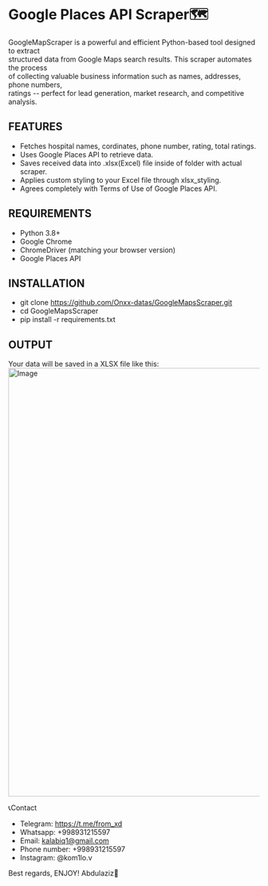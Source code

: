 # Google Places API Scraper🗺  
GoogleMapScraper is a powerful and efficient Python-based tool designed to extract  
structured data from Google Maps search results. This scraper automates the process  
of collecting valuable business information such as names, addresses, phone numbers,  
ratings -- perfect for lead generation, market research, and competitive analysis.

## FEATURES

- Fetches hospital names, cordinates, phone number, rating, total ratings.  
- Uses Google Places API to retrieve data.  
- Saves received data into .xlsx(Excel) file inside of folder with actual scraper.  
- Applies custom styling to your Excel file through xlsx_styling.  
- Agrees completely with Terms of Use of Google Places API.  

## REQUIREMENTS

- Python 3.8+  
- Google Chrome  
- ChromeDriver (matching your browser version)  
- Google Places API

## INSTALLATION

- git clone https://github.com/Onxx-datas/GoogleMapsScraper.git
- cd GoogleMapsScraper  
- pip install -r requirements.txt

## OUTPUT

Your data will be saved in a XLSX file like this:  
<img width="858" alt="Image" src="https://github.com/user-attachments/assets/4399ef31-1b0e-42c8-ac2f-9ce0523de0e0" />

  📞Contact
- Telegram: https://t.me/from_xd
- Whatsapp: +998931215597
- Email: kalabiq1@gmail.com
- Phone number: +998931215597
- Instagram: @kom1lo.v

Best regards, ENJOY!
Abdulaziz🙂



